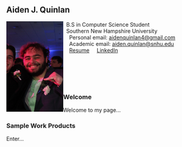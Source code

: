 ## Aiden J. Quinlan

<img src="SiteFiles/AQ.JPEG" align="left" width=150>&nbsp; B.S in Computer Science Student <br/>
&nbsp; Southern New Hampshire University <br/>
&nbsp; &nbsp; Personal email: aidenquinlan4@gmail.com<br/>
&nbsp; &nbsp; Academic email: aiden.quinlan@snhu.edu<br/>
&nbsp; &nbsp; [Resume](https://aquin04.github.io/SiteFiles/Resume.pdf)
&nbsp; &nbsp; [LinkedIn](https://www.linkedin.com/in/aiden-quinlan-94559729a/)

<br/>
<br/>
<br/>
<br/>

### Welcome

Welcome to my page...

### Sample Work Products

Enter...
